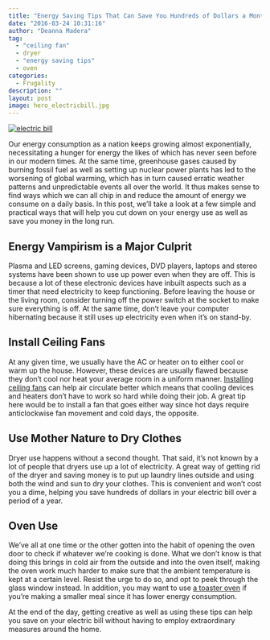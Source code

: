 ```yaml
---
title: "Energy Saving Tips That Can Save You Hundreds of Dollars a Month"
date: "2016-03-24 10:31:16"
author: "Deanna Madera"
tag:
  - "ceiling fan"
  - dryer
  - "energy saving tips"
  - oven
categories:
  - Frugality
description: ""
layout: post
image: hero_electricbill.jpg
---
```


[![electric bill](http://mt2.wpengine.com/wp-content/uploads/2015/03/electric-bill.jpg)](http://mt2.wpengine.com/wp-content/uploads/2015/03/electric-bill.jpg)

Our energy consumption as a nation keeps growing almost exponentially, necessitating a hunger for energy the likes of which has never seen before in our modern times. At the same time, greenhouse gases caused by burning fossil fuel as well as setting up nuclear power plants has led to the worsening of global warming, which has in turn caused erratic weather patterns and unpredictable events all over the world. It thus makes sense to find ways which we can all chip in and reduce the amount of energy we consume on a daily basis. In this post, we’ll take a look at a few simple and practical ways that will help you cut down on your energy use as well as save you money in the long run.

## Energy Vampirism is a Major Culprit

Plasma and LED screens, gaming devices, DVD players, laptops and stereo systems have been shown to use up power even when they are off. This is because a lot of these electronic devices have inbuilt aspects such as a timer that need electricity to keep functioning. Before leaving the house or the living room, consider turning off the power switch at the socket to make sure everything is off. At the same time, don’t leave your computer hibernating because it still uses up electricity even when it’s on stand-by.

## Install Ceiling Fans

At any given time, we usually have the AC or heater on to either cool or warm up the house. However, these devices are usually flawed because they don’t cool nor heat your average room in a uniform manner. [Installing ceiling fans](http://www.bobvila.com/articles/2479-how-to-install-a-ceiling-fan/) can help air circulate better which means that cooling devices and heaters don’t have to work so hard while doing their job. A great tip here would be to install a fan that goes either way since hot days require anticlockwise fan movement and cold days, the opposite.

## Use Mother Nature to Dry Clothes

Dryer use happens without a second thought. That said, it’s not known by a lot of people that dryers use up a lot of electricity. A great way of getting rid of the dryer and saving money is to put up laundry lines outside and using both the wind and sun to dry your clothes. This is convenient and won’t cost you a dime, helping you save hundreds of dollars in your electric bill over a period of a year.

## Oven Use

We’ve all at one time or the other gotten into the habit of opening the oven door to check if whatever we’re cooking is done. What we don’t know is that doing this brings in cold air from the outside and into the oven itself, making the oven work much harder to make sure that the ambient temperature is kept at a certain level. Resist the urge to do so, and opt to peek through the glass window instead. In addition, you may want to use [a toaster oven](https://www.homeminders.com/Articles/HomemindersArticle/tabid/77/ArticleId/520/Default.aspx) if you’re making a smaller meal since it has lower energy consumption.

At the end of the day, getting creative as well as using these tips can help you save on your electric bill without having to employ extraordinary measures around the home.
